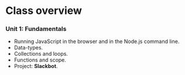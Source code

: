 # Class overview
### Unit 1: Fundamentals
* Running JavaScript in the browser and in the Node.js command line.
* Data-types.
* Collections and loops.
* Functions and scope.
* Project: __Slackbot__.
